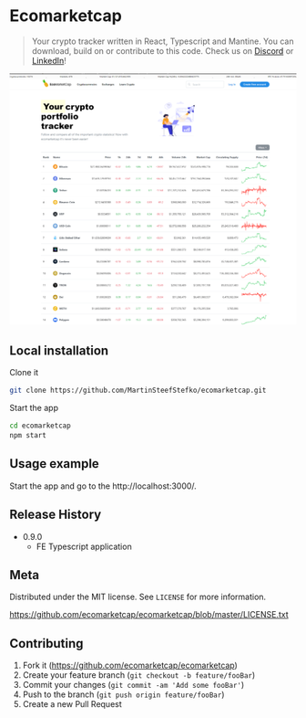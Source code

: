 # Ecomarketcap

> Your crypto tracker written in React, Typescript and Mantine. You can download, build on or contribute to this code. Check us on <a href="https://discord.gg/5AQu4GWv" target="_blank">Discord</a> or <a href="" target="https://www.linkedin.com/company/ecomarketcap_blank">LinkedIn</a>!

![Ecomarketcap](/public/web1.png)

## Local installation

Clone it

```sh
git clone https://github.com/MartinSteefStefko/ecomarketcap.git
```

Start the app

```sh
cd ecomarketcap
npm start
```

## Usage example

Start the app and go to the http://localhost:3000/.

## Release History

- 0.9.0
  - FE Typescript application

## Meta

Distributed under the MIT license. See `LICENSE` for more information.

<https://github.com/ecomarketcap/ecomarketcap/blob/master/LICENSE.txt>

## Contributing

1. Fork it (<https://github.com/ecomarketcap/ecomarketcap>)
2. Create your feature branch (`git checkout -b feature/fooBar`)
3. Commit your changes (`git commit -am 'Add some fooBar'`)
4. Push to the branch (`git push origin feature/fooBar`)
5. Create a new Pull Request

